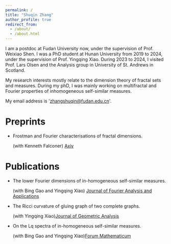 ```yaml
---
permalink: /
title: "Shuqin Zhang"
author_profile: true
redirect_from: 
  - /about/
  - /about.html
---
```






 I am a postdoc at Fudan University now, under the supervision of Prof. Weixiao Shen. I was a PhD student at Hunan University from 2019 to 2024, under the supervision of Prof. Yingqing Xiao.
 During 2023 to 2024, I visited Prof. Lars Olsen  and the Analysis group in University of St. Andrews in Scotland.

My research interests mostly relate to the dimension theory of fractal sets and measures. During my phD, I was mainly working on multifractal and Fourier properties of inhomogeneous self-similar measures.

My email address is 'zhangshuqin@fudan.edu.cn'.

Preprints
======

* Frostman and Fourier characterisations of fractal dimensions.
 
  (with Kenneth Falconer) [Axiv](https://arxiv.org/abs/2505.21217)


Publications
======

* The lower Fourier dimensions of in-homogeneous self-similar measures.
 
  (with Bing Gao and Yingqing Xiao) [Journal of Fourier Analysis and Applications](https://link.springer.com/article/10.1007/s00041-023-10037-z)

* The Ricci curvature of gluing graph of two complete graphs.
  
  (with  Yingqing Xiao)[Journal of Geometric Analysis](https://link.springer.com/article/10.1007/s12220-022-01066-z#citeas)

* On the Lq spectra of in-homogeneous self-similar measures.
  
  (with Bing Gao and Yingqing Xiao)[Forum Mathematicum](https://www.degruyterbrill.com/document/doi/10.1515/forum-2022-0142/html)


